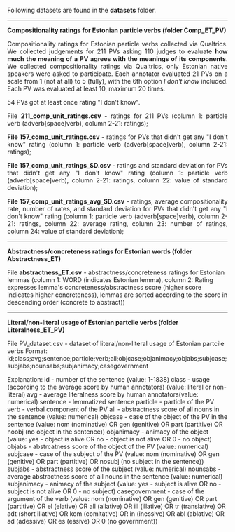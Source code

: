 Following datasets are found in the <b>datasets</b> folder.

---------

<b>Compositionality ratings for Estonian particle verbs (folder Comp_ET_PV)</b>

<p align="justify">Compositionality ratings for Estonian particle verbs collected via Qualtrics. We collected judgements for 211 PVs asking 110 judges to evaluate <b>how much the meaning of a PV agrees with the meanings of its components</b>. We collected compositionality ratings via Qualtrics, only Estonian native speakers were asked to participate. Each annotator evaluated 21 PVs on a scale from 1 (not at all) to 5 (fully), with the 6th option <i>I don't know</i> included. Each PV was evaluated at least 10, maximum 20 times.</p>

54 PVs got at least once rating "I don't know". 

<p align="justify">File <b>211_comp_unit_ratings.csv</b> - ratings for 211 PVs (column 1: particle verb (adverb[space]verb), column 2-21: ratings);</p>

<p align="justify"><b>File 157_comp_unit_ratings.csv</b> - ratings for PVs that didn't get any "I don't know" rating (column 1: particle verb (adverb[space]verb), column 2-21: ratings);</p>

<p align="justify"><b>File 157_comp_unit_ratings_SD.csv</b> - ratings and standard deviation for PVs that didn't get any "I don't know" rating (column 1: particle verb (adverb[space]verb), column 2-21: ratings, column 22: value of standard deviation);</p>

<p align="justify"><b>File 157_comp_unit_ratings_avg_SD.csv</b> - ratings, average compositionality rate, number of rates, and standard deviation for PVs that didn't get any "I don't know" rating (column 1: particle verb (adverb[space]verb), column 2-21: ratings, column 22: average rating, column 23: number of ratings, column 24: value of standard deviation);</p>

---------

<b>Abstractness/concreteness ratings for Estonian words (folder Abstractness_ET)</b>

File <b>abstractness_ET.csv</b> - abstractness/concreteness ratings for Estonian lemmas (column 1: WORD (indicates Estonian lemma), column 2: Rating expresses lemma's concreteness/abstractness score (higher score indicates higher concreteness), lemmas are sorted according to the score in descending order (concrete to abstract))

---------

<b>Literal/non-literal usage of Estonian partcile verbs (folder Literalness_ET_PV)</b>

File PV_dataset.csv - dataset of literal/non-literal usage of Estonian partcile verbs
Format: id;class;avg;sentence;particle;verb;all;objcase;objanimacy;objabs;subjcase;subjabs;nounsabs;subjanimacy;casegovernment

Explanation: 
id - number of the sentence (value: 1-1838)
class - usage (according to the average score by human annotators) (value: literal or non-literal)
avg - average literalness score by human annotators(value: numerical)
sentence - lemmatized sentence
particle - particle of the PV 
verb - verbal component of the PV 
all - abstractness score of all nouns in the sentence (value: numerical)
objcase - case of the object of the PV in the sentence (value: nom (nominative) OR gen (genitive) OR part (partitive) OR noobj (no object in the sentence))
objanimacy - animacy of the object (value: yes - object is alive OR no - object is not alive OR 0 - no object)
objabs - abstrcatness score of the object of the PV (value: numerical)
subjcase - case of the subject of the PV (value: nom (nominative) OR gen (genitive) OR part (partitive) OR nosubj (no subject in the sentence))
subjabs - abstractness score of the subject (value: numerical)
nounsabs - average abstractness score of all nouns in the sentence (value: numerical)
subjanimacy - animacy of the subject (value: yes - subject is alive OR no - subject is not alive OR 0 - no subject)
casegovernment - case of the argument of the verb (value: nom (nominative) OR gen (genitive) OR part (partitive) OR el (elative) OR all (allative) OR ill (illative) OR tr (translative) OR adt (short illative) OR kom (comitative) OR in (inessive) OR abl (ablative) OR ad (adessive) OR es (essive) OR 0 (no government))
